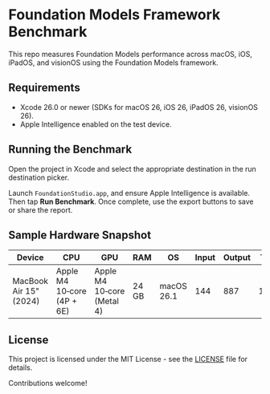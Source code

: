 # Foundation Models Framework Benchmark

This repo measures Foundation Models performance across macOS, iOS, iPadOS, and visionOS using the Foundation Models framework.

## Requirements

- Xcode 26.0 or newer (SDKs for macOS 26, iOS 26, iPadOS 26, visionOS 26).
- Apple Intelligence enabled on the test device.

## Running the Benchmark

Open the project in Xcode and select the appropriate destination in the run destination picker.

Launch `FoundationStudio.app`, and ensure Apple Intelligence is available. Then tap **Run Benchmark**. Once complete, use the export buttons to save or share the report.

## Sample Hardware Snapshot

| Device | CPU | GPU | RAM | OS | Input | Output | Total | Duration | Tokens/sec |
| --- | --- | --- | --- | --- | --- | --- | --- | --- | --- |
| MacBook Air 15" (2024) | Apple M4 10‑core (4P + 6E) | Apple M4 10‑core (Metal 4) | 24 GB | macOS 26.1 | 144 | 887 | 1,031 | 15.23s | **58.24/s** |

## License

This project is licensed under the MIT License - see the [LICENSE](LICENSE) file for details.

Contributions welcome!
